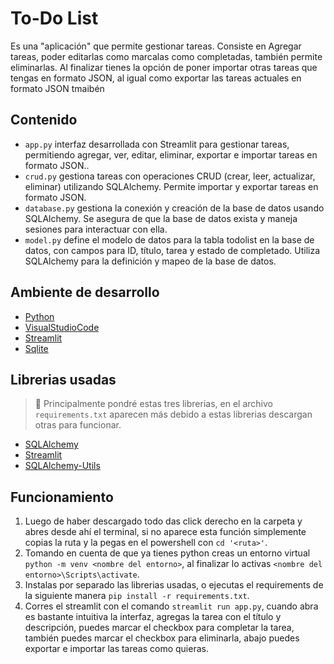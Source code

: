 # To-Do List
Es una "aplicación" que permite gestionar tareas. Consiste en Agregar tareas, poder editarlas como marcalas como completadas, también permite eliminarlas. Al finalizar tienes la opción de poner importar otras tareas que tengas en formato JSON, al igual como exportar las tareas actuales en formato JSON tmaibén

## **Contenido**
- `app.py` interfaz desarrollada con Streamlit para gestionar tareas, permitiendo agregar, ver, editar, eliminar, exportar e importar tareas en formato JSON..
- `crud.py` gestiona tareas con operaciones CRUD (crear, leer, actualizar, eliminar) utilizando SQLAlchemy. Permite importar y exportar tareas en formato JSON.
- `database.py` gestiona la conexión y creación de la base de datos usando SQLAlchemy. Se asegura de que la base de datos exista y maneja sesiones para interactuar con ella.
- `model.py` define el modelo de datos para la tabla todolist en la base de datos, con campos para ID, título, tarea y estado de completado. Utiliza SQLAlchemy para la definición y mapeo de la base de datos.

## **Ambiente de desarrollo**
- [Python](https://www.python.org/)
- [VisualStudioCode](https://code.visualstudio.com/)
- [Streamlit](https://streamlit.io/)
- [Sqlite](https://www.sqlite.org/)

## **Librerias usadas**
> 📢 Principalmente pondré estas tres librerias, en el archivo `requirements.txt` aparecen más debido a estas librerias descargan otras para funcionar.
- [SQLAlchemy](https://www.sqlalchemy.org/)
- [Streamlit](https://streamlit.io/)
- [SQLAlchemy-Utils](https://sqlalchemy-utils.readthedocs.io/en/latest/)

## **Funcionamiento**
1. Luego de haber descargado todo das click derecho en la carpeta y abres desde ahí el terminal, si no aparece esta función simplemente copias la ruta y la pegas en el powershell con `cd '<ruta>'`.
2. Tomando en cuenta de que ya tienes python creas un entorno virtual `python -m venv <nombre del entorno>`, al finalizar lo activas `<nombre del entorno>\Scripts\activate`.
3. Instalas por separado las librerias usadas, o ejecutas el requirements de la siguiente manera `pip install -r requirements.txt`.
4. Corres el streamlit con el comando `streamlit run app.py`, cuando abra es bastante intuitiva la interfaz, agregas la tarea con el título y descripción, puedes marcar el checkbox para completar la tarea, también puedes marcar el checkbox para eliminarla, abajo puedes exportar e importar las tareas como quieras.




  
